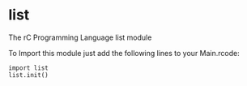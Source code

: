 # list
The rC Programming Language list module

To Import this module just add the following lines to your Main.rcode:
```
import list
list.init()
```
